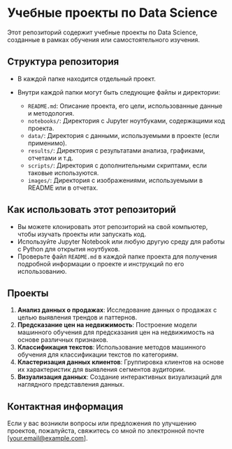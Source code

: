 # Учебные проекты по Data Science

Этот репозиторий содержит учебные проекты по Data Science, созданные в рамках обучения или самостоятельного изучения.

## Структура репозитория

- В каждой папке находится отдельный проект.
- Внутри каждой папки могут быть следующие файлы и директории:

    - `README.md`: Описание проекта, его цели, использованные данные и методология.
    - `notebooks/`: Директория с Jupyter ноутбуками, содержащими код проекта.
    - `data/`: Директория с данными, используемыми в проекте (если применимо).
    - `results/`: Директория с результатами анализа, графиками, отчетами и т.д.
    - `scripts/`: Директория с дополнительными скриптами, если таковые используются.
    - `images/`: Директория с изображениями, используемыми в README или в отчетах.

## Как использовать этот репозиторий

- Вы можете клонировать этот репозиторий на свой компьютер, чтобы изучать проекты или запускать код.
- Используйте Jupyter Notebook или любую другую среду для работы с Python для открытия ноутбуков.
- Проверьте файл `README.md` в каждой папке проекта для получения подробной информации о проекте и инструкций по его использованию.

## Проекты

1. **Анализ данных о продажах**: Исследование данных о продажах с целью выявления трендов и паттернов.
2. **Предсказание цен на недвижимость**: Построение модели машинного обучения для предсказания цен на недвижимость на основе различных признаков.
3. **Классификация текстов**: Использование методов машинного обучения для классификации текстов по категориям.
4. **Кластеризация данных клиентов**: Группировка клиентов на основе их характеристик для выявления сегментов аудитории.
5. **Визуализация данных**: Создание интерактивных визуализаций для наглядного представления данных.

## Контактная информация

Если у вас возникли вопросы или предложения по улучшению проектов, пожалуйста, свяжитесь со мной по электронной почте [your.email@example.com].

